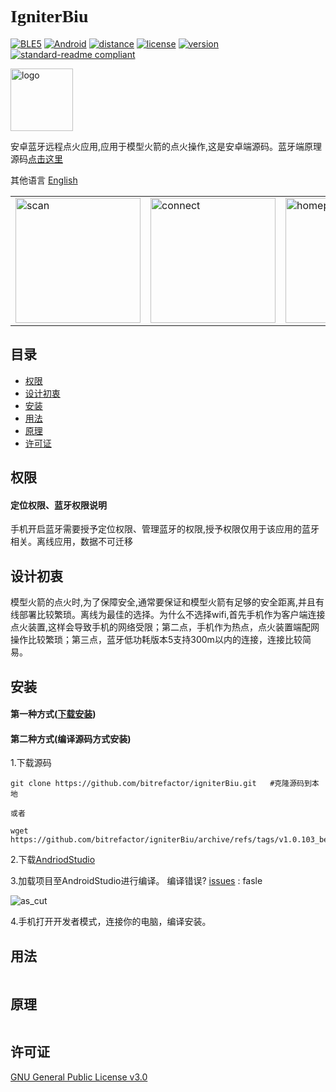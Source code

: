  # <font face="Black Italic">__IgniterBiu__</font>

[![BLE5](https://img.shields.io/badge/%E6%94%AF%E6%8C%81-BLE5-blue)](BLE5)
[![Android](https://img.shields.io/badge/Android-8.0+-blue)](Android)
[![distance](https://img.shields.io/badge/BLE5理论距离-300M-BrightGreen?style=flat)](distance)
[![license](https://img.shields.io/badge/License-GLPv3-orange)](LICENSE)
[![version](https://img.shields.io/badge/Version-1.0.103__beta-color=Green?style=flat)](version)
[![standard-readme
compliant](https://img.shields.io/badge/readme%20style-standard-brightgreen.svg?style=flat-square)](https://github.com/RichardLitt/standard-readme)

<img src="https://github.com/bitrefactor/igniterBiu/blob/master/app/src/main/res/drawable-nodpi/logosoft.png?raw=true" width="100" alt="logo" /> 

安卓蓝牙远程点火应用,应用于模型火箭的点火操作,这是安卓端源码。蓝牙端原理源码[点击这里](https://github.com/bitrefactor/igniterBLE5)

其他语言 [English](https://github.com/bitrefactor/igniterBiu/blob/master/README_en.md)

<html>
    <table style="margin-left: auto; margin-right: auto;">
        <tr>
            <td>
                <img src="https://github.com/bitrefactor/igniterBiu/blob/master/.image/scan.jpg?raw=true" width="200" alt="scan" />
            </td>
            <td>
                <img src="https://github.com/bitrefactor/igniterBiu/blob/master/.image/connect.jpg?raw=true" width="200" alt="connect" />
            </td>
            <td>
                <img src="https://github.com/bitrefactor/igniterBiu/blob/master/.image/home.jpg?raw=true" width="200" alt="homepage" />
            </td>
        </tr>
    </table>
</html>

## 目录

- [权限](#权限)
- [设计初衷](#设计初衷)
- [安装](#安装)
- [用法](#用法)
- [原理](#原理)
- [许可证](#许可证)

## 权限

#### 定位权限、蓝牙权限说明
手机开启蓝牙需要授予定位权限、管理蓝牙的权限,授予权限仅用于该应用的蓝牙相关。离线应用，数据不可迁移

## 设计初衷

模型火箭的点火时,为了保障安全,通常要保证和模型火箭有足够的安全距离,并且有线部署比较繁琐。离线为最佳的选择。为什么不选择wifi,首先手机作为客户端连接点火装置,这样会导致手机的网络受限；第二点，手机作为热点，点火装置端配网操作比较繁琐；第三点，蓝牙低功耗版本5支持300m以内的连接，连接比较简易。

## 安装
#### 第一种方式([下载安装](https://github.com/bitrefactor/igniterBiu/releases/download/v1.0.103_beta/v1.0.103_beta.apk))


#### 第二种方式(编译源码方式安装)
1.下载源码
```
git clone https://github.com/bitrefactor/igniterBiu.git   #克隆源码到本地

或者

wget https://github.com/bitrefactor/igniterBiu/archive/refs/tags/v1.0.103_beta.zip
```
2.下载[AndriodStudio](https://developer.android.google.cn/studio)

3.加载项目至AndroidStudio进行编译。 编译错误? [issues](https://github.com/bitrefactor/igniterBiu/issues) : fasle

<img src="https://github.com/bitrefactor/igniterBiu/blob/master/.image/as_cut.png?raw=true"
            alt="as_cut" />

4.手机打开开发者模式，连接你的电脑，编译安装。

## 用法

```
```

## 原理

```
```

## 许可证

[GNU General Public License v3.0 ](../LICENSE)